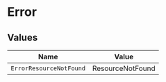 # Error


## Values

| Name                    | Value                   |
| ----------------------- | ----------------------- |
| `ErrorResourceNotFound` | ResourceNotFound        |